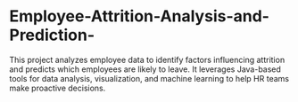 # Employee-Attrition-Analysis-and-Prediction-
This project analyzes employee data to identify factors influencing attrition and predicts which employees are likely to leave. It leverages Java-based tools for data analysis, visualization, and machine learning to help HR teams make proactive decisions.
